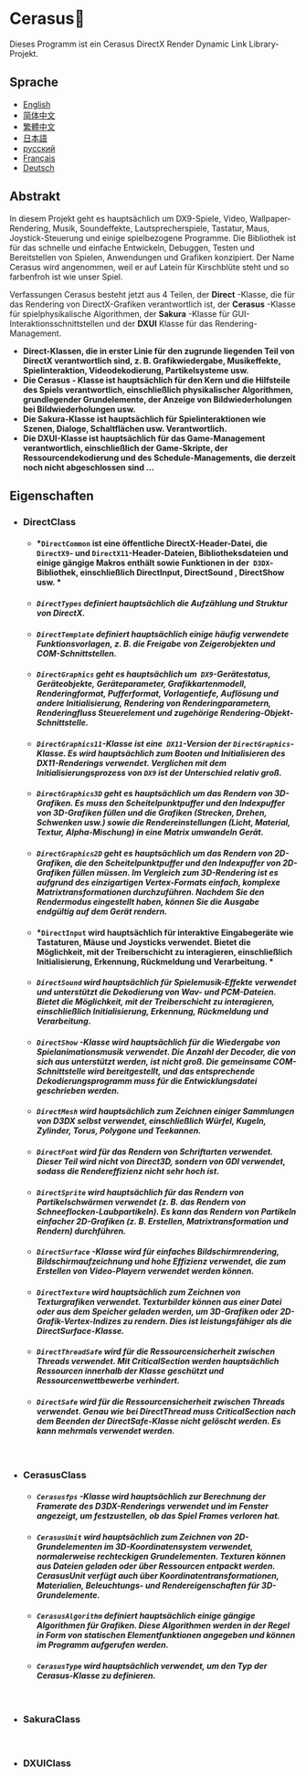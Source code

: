 # Cerasus🌸
Dieses Programm ist ein Cerasus DirectX Render Dynamic Link Library-Projekt.

## Sprache
  * [English](https://github.com/Alopex6414/Cerasus/blob/master/README.md)
  * [简体中文](https://github.com/Alopex6414/Cerasus/blob/master/README_ZH_CN.md)
  * [繁體中文](https://github.com/Alopex6414/Cerasus/blob/master/README_ZH_TW.md)
  * [日本語](https://github.com/Alopex6414/Cerasus/blob/master/README_JA_JP.md)
  * [русский](https://github.com/Alopex6414/Cerasus/blob/master/README_RU_RU.md)
  * [Français](https://github.com/Alopex6414/Cerasus/blob/master/README_FR_FR.md)
  * [Deutsch](https://github.com/Alopex6414/Cerasus/blob/master/README_DE_DE.md)

## Abstrakt
In diesem Projekt geht es hauptsächlich um DX9-Spiele, Video, Wallpaper-Rendering, Musik, Soundeffekte, Lautsprecherspiele, Tastatur, Maus, Joystick-Steuerung und einige spielbezogene Programme. Die Bibliothek ist für das schnelle und einfache Entwickeln, Debuggen, Testen und Bereitstellen von Spielen, Anwendungen und Grafiken konzipiert. Der Name Cerasus wird angenommen, weil er auf Latein für Kirschblüte steht und so farbenfroh ist wie unser Spiel.

Verfassungen
Cerasus besteht jetzt aus 4 Teilen, der **Direct** -Klasse, die für das Rendering von DirectX-Grafiken verantwortlich ist, der **Cerasus** -Klasse für spielphysikalische Algorithmen, der **Sakura** -Klasse für GUI-Interaktionsschnittstellen und der **DXUI** Klasse für das Rendering-Management.
* **Direct-Klassen, die in erster Linie für den zugrunde liegenden Teil von DirectX verantwortlich sind, z. B. Grafikwiedergabe, Musikeffekte, Spielinteraktion, Videodekodierung, Partikelsysteme usw.**
* **Die Cerasus - Klasse ist hauptsächlich für den Kern und die Hilfsteile des Spiels verantwortlich, einschließlich physikalischer Algorithmen, grundlegender Grundelemente, der Anzeige von Bildwiederholungen bei Bildwiederholungen usw.**
* **Die Sakura-Klasse ist hauptsächlich für Spielinteraktionen wie Szenen, Dialoge, Schaltflächen usw. Verantwortlich.**
* **Die DXUI-Klasse ist hauptsächlich für das Game-Management verantwortlich, einschließlich der Game-Skripte, der Ressourcendekodierung und des Schedule-Managements, die derzeit noch nicht abgeschlossen sind ...**

## Eigenschaften
  * ### DirectClass
    * #### *`DirectCommon` ist eine öffentliche DirectX-Header-Datei, die` DirectX9`- und `DirectX11`-Header-Dateien, Bibliotheksdateien und einige gängige Makros enthält sowie Funktionen in der` D3DX`-Bibliothek, einschließlich DirectInput, DirectSound , DirectShow usw. *
    * #### *`DirectTypes` definiert hauptsächlich die Aufzählung und Struktur von DirectX.*
    * #### *`DirectTemplate` definiert hauptsächlich einige häufig verwendete Funktionsvorlagen, z. B. die Freigabe von Zeigerobjekten und COM-Schnittstellen.*
    * #### *`DirectGraphics` geht es hauptsächlich um` DX9`-Gerätestatus, Geräteobjekte, Geräteparameter, Grafikkartenmodell, Renderingformat, Pufferformat, Vorlagentiefe, Auflösung und andere Initialisierung, Rendering von Renderingparametern, Renderingfluss Steuerelement und zugehörige Rendering-Objekt-Schnittstelle.*
    * #### *`DirectGraphics11`-Klasse ist eine` DX11`-Version der `DirectGraphics`-Klasse. Es wird hauptsächlich zum Booten und Initialisieren des DX11-Renderings verwendet. Verglichen mit dem Initialisierungsprozess von `DX9` ist der Unterschied relativ groß.*
    * #### *`DirectGraphics3D` geht es hauptsächlich um das Rendern von 3D-Grafiken. Es muss den Scheitelpunktpuffer und den Indexpuffer von 3D-Grafiken füllen und die Grafiken (Strecken, Drehen, Schwenken usw.) sowie die Rendereinstellungen (Licht, Material, Textur, Alpha-Mischung) in eine Matrix umwandeln Gerät.*
    * #### *`DirectGraphics2D` geht es hauptsächlich um das Rendern von 2D-Grafiken, die den Scheitelpunktpuffer und den Indexpuffer von 2D-Grafiken füllen müssen. Im Vergleich zum 3D-Rendering ist es aufgrund des einzigartigen Vertex-Formats einfach, komplexe Matrixtransformationen durchzuführen. Nachdem Sie den Rendermodus eingestellt haben, können Sie die Ausgabe endgültig auf dem Gerät rendern.*
    * #### *`DirectInput` wird hauptsächlich für interaktive Eingabegeräte wie Tastaturen, Mäuse und Joysticks verwendet. Bietet die Möglichkeit, mit der Treiberschicht zu interagieren, einschließlich Initialisierung, Erkennung, Rückmeldung und Verarbeitung. *
    * #### *`DirectSound` wird hauptsächlich für Spielemusik-Effekte verwendet und unterstützt die Dekodierung von Wav- und PCM-Dateien. Bietet die Möglichkeit, mit der Treiberschicht zu interagieren, einschließlich Initialisierung, Erkennung, Rückmeldung und Verarbeitung.*
    * #### *`DirectShow` -Klasse wird hauptsächlich für die Wiedergabe von Spielanimationsmusik verwendet. Die Anzahl der Decoder, die von sich aus unterstützt werden, ist nicht groß. Die gemeinsame COM-Schnittstelle wird bereitgestellt, und das entsprechende Dekodierungsprogramm muss für die Entwicklungsdatei geschrieben werden.*
    * #### *`DirectMesh` wird hauptsächlich zum Zeichnen einiger Sammlungen von D3DX selbst verwendet, einschließlich Würfel, Kugeln, Zylinder, Torus, Polygone und Teekannen.*
    * #### *`DirectFont` wird für das Rendern von Schriftarten verwendet. Dieser Teil wird nicht von Direct3D, sondern von GDI verwendet, sodass die Rendereffizienz nicht sehr hoch ist.*
    * #### *`DirectSprite` wird hauptsächlich für das Rendern von Partikelschwärmen verwendet (z. B. das Rendern von Schneeflocken-Laubpartikeln). Es kann das Rendern von Partikeln einfacher 2D-Grafiken (z. B. Erstellen, Matrixtransformation und Rendern) durchführen.*
    * #### *`DirectSurface` -Klasse wird für einfaches Bildschirmrendering, Bildschirmaufzeichnung und hohe Effizienz verwendet, die zum Erstellen von Video-Playern verwendet werden können.*
    * #### *`DirectTexture` wird hauptsächlich zum Zeichnen von Texturgrafiken verwendet. Texturbilder können aus einer Datei oder aus dem Speicher geladen werden, um 3D-Grafiken oder 2D-Grafik-Vertex-Indizes zu rendern. Dies ist leistungsfähiger als die DirectSurface-Klasse.*
    * #### *`DirectThreadSafe` wird für die Ressourcensicherheit zwischen Threads verwendet. Mit CriticalSection werden hauptsächlich Ressourcen innerhalb der Klasse geschützt und Ressourcenwettbewerbe verhindert.*
    * #### *`DirectSafe` wird für die Ressourcensicherheit zwischen Threads verwendet. Genau wie bei DirectThread muss CriticalSection nach dem Beenden der DirectSafe-Klasse nicht gelöscht werden. Es kann mehrmals verwendet werden.*
    &nbsp;
  * ### CerasusClass
    * #### *`Cerasusfps` -Klasse wird hauptsächlich zur Berechnung der Framerate des D3DX-Renderings verwendet und im Fenster angezeigt, um festzustellen, ob das Spiel Frames verloren hat.*
    * #### *`CerasusUnit` wird hauptsächlich zum Zeichnen von 2D-Grundelementen im 3D-Koordinatensystem verwendet, normalerweise rechteckigen Grundelementen. Texturen können aus Dateien geladen oder über Ressourcen entpackt werden. CerasusUnit verfügt auch über Koordinatentransformationen, Materialien, Beleuchtungs- und Rendereigenschaften für 3D-Grundelemente.*
    * #### *`CerasusAlgorithm` definiert hauptsächlich einige gängige Algorithmen für Grafiken. Diese Algorithmen werden in der Regel in Form von statischen Elementfunktionen angegeben und können im Programm aufgerufen werden.*
    * #### *`CerasusType` wird hauptsächlich verwendet, um den Typ der Cerasus-Klasse zu definieren.*
    &nbsp;
  * ### SakuraClass
    &nbsp;
  * ### DXUIClass
    &nbsp;
